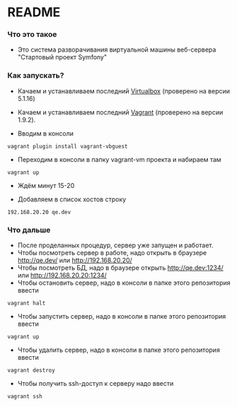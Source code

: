 # README #

### Что это такое ###

* Это система разворачивания виртуальной машины веб-сервера "Стартовый проект Symfony"

### Как запускать? ###
* Качаем и устанавливаем последний [Virtualbox](https://www.virtualbox.org/wiki/Downloads) (проверено на версии 5.1.16)

* Качаем и устанавливаем последний [Vagrant](https://www.vagrantup.com/downloads.html) (проверено на версии 1.9.2).

* Вводим в консоли 
```
vagrant plugin install vagrant-vbguest
```

* Переходим в консоли в папку vagrant-vm проекта и набираем там

```
vagrant up
```
* Ждём минут 15-20

* Добавляем в список хостов строку
```
192.168.20.20 qe.dev
```


### Что дальше ###

* После проделанных процедур, сервер уже запущен и работает.
* Чтобы посмотреть сервер в работе, надо открыть в браузере http://qe.dev/ или http://192.168.20.20/
* Чтобы посмотреть БД, надо в браузере открыть http://qe.dev:1234/ или http://192.168.20.20:1234/
* Чтобы остановить сервер, надо в консоли в папке этого репозитория ввести 

```
vagrant halt
```
* Чтобы запустить сервер, надо в консоли в папке этого репозитория ввести 

```
vagrant up
```
* Чтобы удалить сервер, надо в консоли в папке этого репозитория ввести 

```
vagrant destroy
```
* Чтобы получить ssh-доступ к серверу надо ввести

```
vagrant ssh
```
